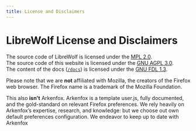 ```yaml
---
title: License and Disclaimers
---
```


# LibreWolf License and Disclaimers

The source code of LibreWolf is licensed under the [MPL 2.0](https://www.mozilla.org/en-US/MPL/2.0). \
The source code of this website is licensed under the [GNU AGPL 3.0](https://www.gnu.org/licenses/agpl-3.0-standalone.html). \
The content of the docs ([`/docs`](/docs/faq)) is licensed under the [GNU FDL 1.3](https://www.gnu.org/licenses/fdl-1.3-standalone.html).

Please note that we are **not** affiliated with Mozilla,
the creators of the Firefox web browser. The Firefox name
is a trademark of the Mozilla Foundation.

This also **isn't** Arkenfox. Arkenfox is a template
user.js, fully documented, and the gold-standard on
relevant Firefox preferences. We rely heavily on Arkenfox’s
expertise, research, and knowledge: but we choose out own
default preferences configuration. We endeavor to keep
up to date with Arkenfox
